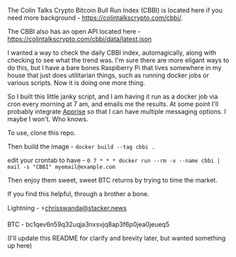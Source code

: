 The Colin Talks Crypto Bitcoin Bull Run Index (CBBI) is located here if you need more background - https://colintalkscrypto.com/cbbi/.

The CBBI also has an open API located here - https://colintalkscrypto.com/cbbi/data/latest.json

I wanted a way to check the daily CBBI index, automagically, along with checking to see what the trend was.  I'm sure there are more eligant ways to do this, but I have a bare bones Raspiberry Pi that lives somewhere in my house that just does utilitarian things, such as running docker jobs or various scripts.  Now it is doing one more thing. 

So I built this little janky script, and I am having it run as a docker job via cron every morning at 7 am, and emails me the results.  At some point I'll probably integrate [Apprise](https://github.com/caronc/apprise) so that I can have multiple messaging options.  I maybe I won't.  Who knows. 

To use, clone this repo.

Then build the image - `docker build --tag cbbi .`

edit your crontab to have - `0 7 * * * docker run --rm -v --name cbbi | mail -s "CBBI" myemail@example.com`

Then enjoy them sweet, sweet BTC returns by trying to time the market.

If you find this helpful, through a brother a bone.  

Lightning - ⚡️chrisswanda@stacker.news

BTC - bc1qev6n59q32uqja3nxsvjq8ap3f6p0jea0jeueq5

(I'll update this README for clarify and brevity later, but wanted something up here)


